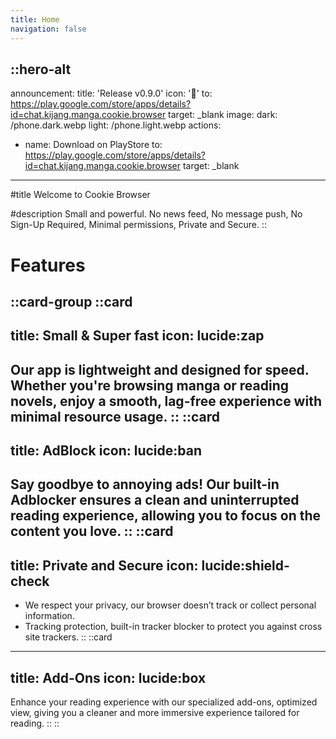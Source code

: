 ```yaml
---
title: Home
navigation: false
---
```


::hero-alt
---
announcement:
  title: 'Release v0.9.0'
  icon: '🎉'
  to: https://play.google.com/store/apps/details?id=chat.kijang.manga.cookie.browser
  target: _blank
image:
  dark: /phone.dark.webp
  light: /phone.light.webp
actions:
  - name: Download on PlayStore
    to: https://play.google.com/store/apps/details?id=chat.kijang.manga.cookie.browser
    target: _blank
---

#title
Welcome to Cookie Browser

#description
Small and powerful. No news feed, No message push, No Sign-Up Required, Minimal permissions, Private and Secure.
::


# Features

::card-group
  ::card
  ---
  title: Small & Super fast
  icon: lucide:zap
  ---
  Our app is lightweight and designed for speed. Whether you're browsing manga or reading novels, enjoy a smooth, lag-free experience with minimal resource usage.
  ::
  ::card
  ---
  title: AdBlock
  icon: lucide:ban
  ---
  Say goodbye to annoying ads! Our built-in Adblocker ensures a clean and uninterrupted reading experience, allowing you to focus on the content you love.
  ::
  ::card
  ---
  title: Private and Secure
  icon: lucide:shield-check
  ---
  - We respect your privacy, our browser doesn’t track or collect personal information.
  - Tracking protection, built-in tracker blocker to protect you against cross site trackers.
  ::
  ::card
  ---
  title: Add-Ons
  icon: lucide:box
  ---
  Enhance your reading experience with our specialized add-ons, optimized view, giving you a cleaner and more immersive experience tailored for reading.
  ::
::
